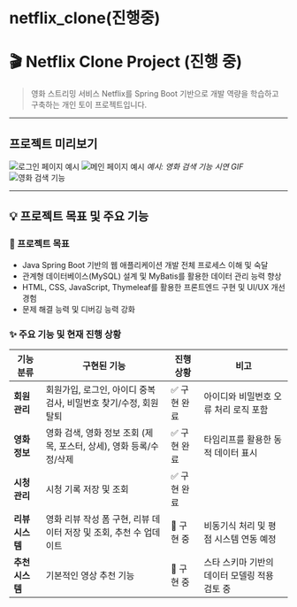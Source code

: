# netflix_clone(진행중)

# 🎬 Netflix Clone Project (진행 중)

> 영화 스트리밍 서비스 Netflix를 Spring Boot 기반으로 개발 역량을 학습하고 구축하는 개인 토이 프로젝트입니다.

---

## 프로젝트 미리보기

![로그인 페이지 예시](assets/images/login_screenshot.png)
![메인 페이지 예시](assets/images/main_page_screenshot.png)
_예시: 영화 검색 기능 시연 GIF_
![영화 검색 기능](assets/gifs/movie_search_demo.gif)

---

## 💡 프로젝트 목표 및 주요 기능

### 🎯 프로젝트 목표
*   Java Spring Boot 기반의 웹 애플리케이션 개발 전체 프로세스 이해 및 숙달
*   관계형 데이터베이스(MySQL) 설계 및 MyBatis를 활용한 데이터 관리 능력 향상
*   HTML, CSS, JavaScript, Thymeleaf를 활용한 프론트엔드 구현 및 UI/UX 개선 경험
*   문제 해결 능력 및 디버깅 능력 강화

### ✨ 주요 기능 및 현재 진행 상황

| 기능 분류      | 구현된 기능                                     | 진행 상황 | 비고                                            |
|--------------|-----------------------------------------------|-----------|-------------------------------------------------|
| **회원 관리** | 회원가입, 로그인, 아이디 중복 검사, 비밀번호 찾기/수정, 회원 탈퇴 | ✅ 구현 완료 | 아이디와 비밀번호 오류 처리 로직 포함                 |
| **영화 정보**  | 영화 검색, 영화 정보 조회 (제목, 포스터, 상세), 영화 등록/수정/삭제 | ✅ 구현 완료 | 타임리프를 활용한 동적 데이터 표시              |
| **시청 관리**  | 시청 기록 저장 및 조회                       | ✅ 구현 완료 |                                                 |
| **리뷰 시스템**| 영화 리뷰 작성 폼 구현, 리뷰 데이터 저장 및 조회, 추천 수 업데이트 | 🚧 구현 중  | 비동기식 처리 및 평점 시스템 연동 예정            |
| **추천 시스템**| 기본적인 영상 추천 기능                      | 🚧 구현 중  | 스타 스키마 기반의 데이터 모델링 적용 검토 중       |

